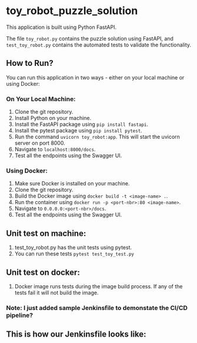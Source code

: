 # toy_robot_puzzle_solution

This application is built using Python FastAPI.

The file `toy_robot.py` contains the puzzle solution using FastAPI, and `test_toy_robot.py` contains the automated tests to validate the functionality.

## How to Run?

You can run this application in two ways - either on your local machine or using Docker:

### On Your Local Machine:

1. Clone the git repository.
2. Install Python on your machine.
3. Install the FastAPI package using `pip install fastapi`.
4. Install the pytest package using `pip install pytest`.
5. Run the command `uvicorn toy_robot:app`. This will start the uvicorn server on port 8000.
6. Navigate to `localhost:8000/docs`.
7. Test all the endpoints using the Swagger UI.

### Using Docker:

1. Make sure Docker is installed on your machine.
2. Clone the git repository.
3. Build the Docker image using `docker build -t <image-name> .`.
4. Run the container using `docker run -p <port-nbr>:80 <image-name>`.
5. Navigate to `0.0.0.0:<port-nbr>/docs`.
6. Test all the endpoints using the Swagger UI.

## Unit test on machine:

1. test_toy_robot.py has the unit tests using pytest.
2. You can run these tests `pytest test_toy_test.py`

## Unit test on docker:

1. Docker image runs tests during the image build process. If any of the tests fail it will not build the image.

### Note: I just added sample Jenkinsfile to demonstate the CI/CD pipeline?

## This is how our Jenkinsfile looks like:


